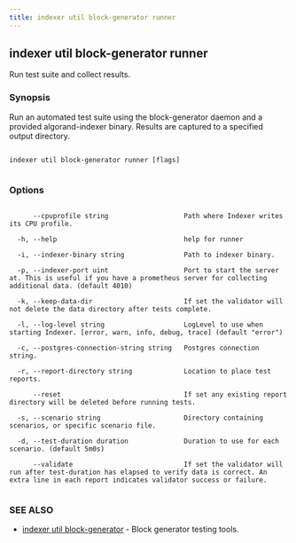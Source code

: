 ```yaml
---
title: indexer util block-generator runner
---
```


## indexer util block-generator runner



Run test suite and collect results.



### Synopsis



Run an automated test suite using the block-generator daemon and a provided algorand-indexer binary. Results are captured to a specified output directory.




```

indexer util block-generator runner [flags]


```



### Options




```

      --cpuprofile string                   Path where Indexer writes its CPU profile.

  -h, --help                                help for runner

  -i, --indexer-binary string               Path to indexer binary.

  -p, --indexer-port uint                   Port to start the server at. This is useful if you have a prometheus server for collecting additional data. (default 4010)

  -k, --keep-data-dir                       If set the validator will not delete the data directory after tests complete.

  -l, --log-level string                    LogLevel to use when starting Indexer. [error, warn, info, debug, trace] (default "error")

  -c, --postgres-connection-string string   Postgres connection string.

  -r, --report-directory string             Location to place test reports.

      --reset                               If set any existing report directory will be deleted before running tests.

  -s, --scenario string                     Directory containing scenarios, or specific scenario file.

  -d, --test-duration duration              Duration to use for each scenario. (default 5m0s)

      --validate                            If set the validator will run after test-duration has elapsed to verify data is correct. An extra line in each report indicates validator success or failure.


```



### SEE ALSO



* [indexer util block-generator](../../block-generator/block-generator/)	 - Block generator testing tools.



